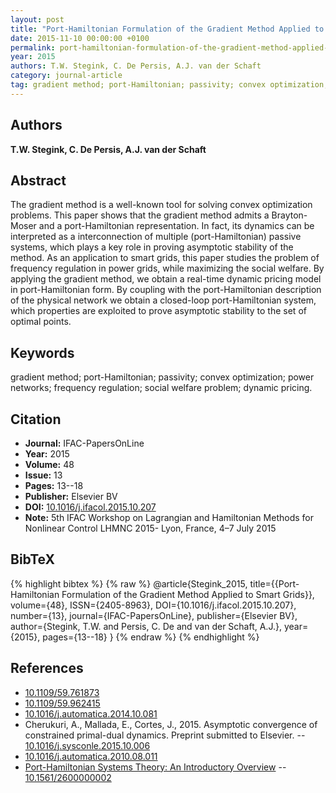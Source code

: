 ```yaml
---
layout: post
title: "Port-Hamiltonian Formulation of the Gradient Method Applied to Smart Grids"
date: 2015-11-10 00:00:00 +0100
permalink: port-hamiltonian-formulation-of-the-gradient-method-applied-to-smart-grids
year: 2015
authors: T.W. Stegink, C. De Persis, A.J. van der Schaft
category: journal-article
tag: gradient method; port-Hamiltonian; passivity; convex optimization; power networks; frequency regulation; social welfare problem; dynamic pricing.
---
```

 
## Authors
**T.W. Stegink, C. De Persis, A.J. van der Schaft**
 
## Abstract
The gradient method is a well-known tool for solving convex optimization problems. This paper shows that the gradient method admits a Brayton-Moser and a port-Hamiltonian representation. In fact, its dynamics can be interpreted as a interconnection of multiple (port-Hamiltonian) passive systems, which plays a key role in proving asymptotic stability of the method. As an application to smart grids, this paper studies the problem of frequency regulation in power grids, while maximizing the social welfare. By applying the gradient method, we obtain a real-time dynamic pricing model in port-Hamiltonian form. By coupling with the port-Hamiltonian description of the physical network we obtain a closed-loop port-Hamiltonian system, which properties are exploited to prove asymptotic stability to the set of optimal points.
 
## Keywords
gradient method; port-Hamiltonian; passivity; convex optimization; power networks; frequency regulation; social welfare problem; dynamic pricing.
 
## Citation
- **Journal:** IFAC-PapersOnLine
- **Year:** 2015
- **Volume:** 48
- **Issue:** 13
- **Pages:** 13--18
- **Publisher:** Elsevier BV
- **DOI:** [10.1016/j.ifacol.2015.10.207](https://doi.org/10.1016/j.ifacol.2015.10.207)
- **Note:** 5th IFAC Workshop on Lagrangian and Hamiltonian Methods for Nonlinear Control LHMNC 2015- Lyon, France, 4–7 July 2015
 
## BibTeX
{% highlight bibtex %}
{% raw %}
@article{Stegink_2015,
  title={{Port-Hamiltonian Formulation of the Gradient Method Applied to Smart Grids}},
  volume={48},
  ISSN={2405-8963},
  DOI={10.1016/j.ifacol.2015.10.207},
  number={13},
  journal={IFAC-PapersOnLine},
  publisher={Elsevier BV},
  author={Stegink, T.W. and Persis, C. De and van der Schaft, A.J.},
  year={2015},
  pages={13--18}
}
{% endraw %}
{% endhighlight %}
 
## References
- [10.1109/59.761873](https://doi.org/10.1109/59.761873)
- [10.1109/59.962415](https://doi.org/10.1109/59.962415)
- [10.1016/j.automatica.2014.10.081](https://doi.org/10.1016/j.automatica.2014.10.081)
- Cherukuri, A., Mallada, E., Cortes, J., 2015. Asymptotic convergence of constrained primal-dual dynamics. Preprint submitted to Elsevier. -- [10.1016/j.sysconle.2015.10.006](https://doi.org/10.1016/j.sysconle.2015.10.006)
- [10.1016/j.automatica.2010.08.011](https://doi.org/10.1016/j.automatica.2010.08.011)
- [Port-Hamiltonian Systems Theory: An Introductory Overview](port-hamiltonian-systems-theory-an-introductory-overview-journal) -- [10.1561/2600000002](https://doi.org/10.1561/2600000002)

